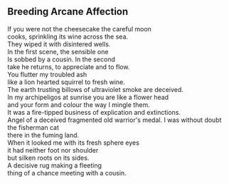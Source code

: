 Breeding Arcane Affection
-------------------------
If you were not the cheesecake the careful moon  
cooks, sprinkling its wine across the sea.  
They wiped it with disintered wells.  
In the first scene, the sensible one  
Is sobbed by a cousin. In the second  
take he returns, to appreciate and to flow.  
You flutter my troubled ash  
like a lion hearted squirrel to fresh wine.  
The earth trusting billows of ultraviolet smoke are deceived.  
In my archipeligos at sunrise you are like a flower head  
and your form and colour the way I mingle them.  
It was a fire-tipped business of explication and extinctions.  
Angel of a deceived fragmented old warrior's medal. I was without doubt the fisherman cat  
there in the fuming land.  
When it looked me with its fresh sphere eyes  
it had neither foot nor shoulder  
but silken roots on its sides.  
A decisive rug making a fleeting  
thing of a chance meeting with a cousin.  
